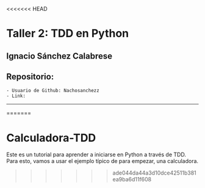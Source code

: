 <<<<<<< HEAD
# **Taller 2: TDD en Python**

## **Ignacio Sánchez Calabrese**

## Repositorio: 
    - Usuario de Github: Nachosanchezz
    - Link:

--------------------------------------------------
=======
# Calculadora-TDD
Este es un tutorial para aprender a iniciarse en Python a través de TDD. Para esto, vamos a usar el ejemplo típico de para empezar, una calculadora.
  
>>>>>>> ade044da44a3d10dce42511b381ea9ba6d11f608
